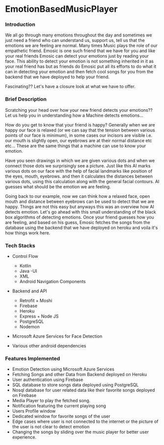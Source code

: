 # EmotionBasedMusicPlayer

### Introduction
We all go through many emotions throughout the day and sometimes we just need a friend who can understand us, support us, tell us that the emotions we are feeling are normal. Many times Music plays the role of our empathetic friend. Emosic is one such friend that we have for you and like your real friends Emosic can detect your emotions just by reading your face. This ability to detect your emotion is not something inherited in it as your real friend has but as friends do Emosic put all its efforts to do what it can in detecting your emotion and then fetch cool songs for you from the backend that we have deployed to help your friend.

Fascinating?? Let's have a closure look at what we have to offer.

### Brief Description
Scratching your head over how your new friend detects your emotions?? Let us help you in understanding how a Machine detects emotions...

How do you get to know that your friend is happy? Generally when we are happy our face is relaxed (or we can say that the tension between various points of our face is minimum), in some cases our incisors are visible i.e. our mouth is slightly open, our eyebrows are at their normal distance etc etc... These are the same things that a machine can use to know your emotion.

Have you seen drawings in which we are given various dots and when we connect those dots we surprisingly see a picture. Just like this AI marks various dots on our face with the help of facial landmarks like position of the eyes, mouth, eyebrows. and then it calculates the distances between various dots, using this calculation along with the general facial contours. AI guesses what should be the emotion we are feeling.

Going back to our example, now we can think how a relaxed face, open mouth and distance between eyebrows can be used to detect that we are happy. Things are not this easy but anyways this was an overview how AI detects emotion. Let's go ahead with this small understanding of the black box algorithms of detecting emotions. Once your friend guesses how you are feeling, and based on his guess, Emosic fetches the songs from the database using the backend that we have deployed on heroku and voila it's how things work here.

### Tech Stacks
- Control Flow
  * Kotlin
  * Java
-UI
  * XML
  * Android Navigation Components
- Backend and API
  * Retrofit + Moshi
  * Firebase
  * Heroku
  * Express + Node JS
  * PostgreSQL
  * Nodemon

- Microsoft Azure Services for Face Detection
- Various other android dependencies


### Features Implemented
- Emotion Detection using Microsoft Azure Services
- Fetching Songs and other Data from Backend deployed on Heroku
- User authentication using Firebase
- SQL database to store songs data deployed using PostgreSQL
- Nosql database for user related data like their favorite songs deployed on Firebase
- Media Player to play the fetched song.
- Notification featuring the current playing song
- Users Profile window
- Dedicated window for favorite songs of the user
- Edge cases where user is not connected to the internet or the picture of the user is not clear to detect emotion
- Changing the songs by sliding over the music player for better user experience.


